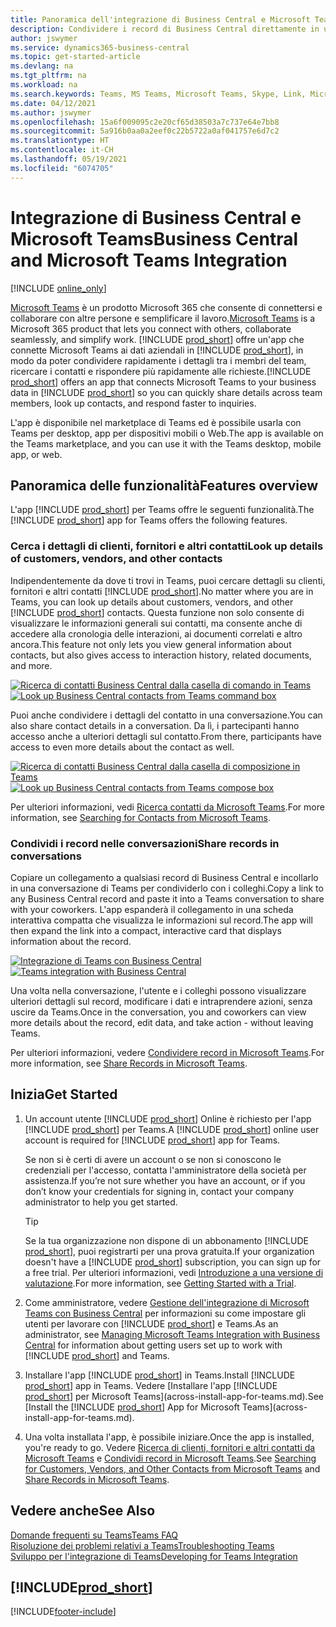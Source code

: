 ```yaml
---
title: Panoramica dell'integrazione di Business Central e Microsoft Teams | Microsoft Docs
description: Condividere i record di Business Central direttamente in una conversazione di Teams.
author: jswymer
ms.service: dynamics365-business-central
ms.topic: get-started-article
ms.devlang: na
ms.tgt_pltfrm: na
ms.workload: na
ms.search.keywords: Teams, MS Teams, Microsoft Teams, Skype, Link, Microsoft 365, collaborate, collaboration, teamwork
ms.date: 04/12/2021
ms.author: jswymer
ms.openlocfilehash: 15a6f009095c2e20cf65d38503a7c737e64e7bb8
ms.sourcegitcommit: 5a916b0aa0a2eef0c22b5722a0af041757e6d7c2
ms.translationtype: HT
ms.contentlocale: it-CH
ms.lasthandoff: 05/19/2021
ms.locfileid: "6074705"
---
```

# <a name="business-central-and-microsoft-teams-integration"></a><span data-ttu-id="6cfd0-103">Integrazione di Business Central e Microsoft Teams</span><span class="sxs-lookup"><span data-stu-id="6cfd0-103">Business Central and Microsoft Teams Integration</span></span>

[!INCLUDE [online_only](includes/online_only.md)]

<span data-ttu-id="6cfd0-104">[Microsoft Teams](https://www.microsoft.com/en-us/microsoft-365/microsoft-teams) è un prodotto Microsoft 365 che consente di connettersi e collaborare con altre persone e semplificare il lavoro.</span><span class="sxs-lookup"><span data-stu-id="6cfd0-104">[Microsoft Teams](https://www.microsoft.com/en-us/microsoft-365/microsoft-teams) is a Microsoft 365 product that lets you connect with others, collaborate seamlessly, and simplify work.</span></span> <span data-ttu-id="6cfd0-105">[!INCLUDE [prod_short](includes/prod_short.md)] offre un'app che connette Microsoft Teams ai dati aziendali in [!INCLUDE [prod_short](includes/prod_short.md)], in modo da poter condividere rapidamente i dettagli tra i membri del team, ricercare i contatti e rispondere più rapidamente alle richieste.</span><span class="sxs-lookup"><span data-stu-id="6cfd0-105">[!INCLUDE [prod_short](includes/prod_short.md)] offers an app that connects Microsoft Teams to your business data in [!INCLUDE [prod_short](includes/prod_short.md)] so you can quickly share details across team members, look up contacts, and respond faster to inquiries.</span></span>

<span data-ttu-id="6cfd0-106">L'app è disponibile nel marketplace di Teams ed è possibile usarla con Teams per desktop, app per dispositivi mobili o Web.</span><span class="sxs-lookup"><span data-stu-id="6cfd0-106">The app is available on the Teams marketplace, and you can use it with the Teams desktop, mobile app, or web.</span></span>

## <a name="features-overview"></a><span data-ttu-id="6cfd0-107">Panoramica delle funzionalità</span><span class="sxs-lookup"><span data-stu-id="6cfd0-107">Features overview</span></span>

<span data-ttu-id="6cfd0-108">L'app [!INCLUDE [prod_short](includes/prod_short.md)] per Teams offre le seguenti funzionalità.</span><span class="sxs-lookup"><span data-stu-id="6cfd0-108">The [!INCLUDE [prod_short](includes/prod_short.md)] app for Teams offers the following features.</span></span>

### <a name="look-up-details-of-customers-vendors-and-other-contacts"></a><span data-ttu-id="6cfd0-109">Cerca i dettagli di clienti, fornitori e altri contatti</span><span class="sxs-lookup"><span data-stu-id="6cfd0-109">Look up details of customers, vendors, and other contacts</span></span>

<span data-ttu-id="6cfd0-110">Indipendentemente da dove ti trovi in Teams, puoi cercare dettagli su clienti, fornitori e altri contatti [!INCLUDE [prod_short](includes/prod_short.md)].</span><span class="sxs-lookup"><span data-stu-id="6cfd0-110">No matter where you are in Teams, you can look up details about customers, vendors, and other [!INCLUDE [prod_short](includes/prod_short.md)] contacts.</span></span> <span data-ttu-id="6cfd0-111">Questa funzione non solo consente di visualizzare le informazioni generali sui contatti, ma consente anche di accedere alla cronologia delle interazioni, ai documenti correlati e altro ancora.</span><span class="sxs-lookup"><span data-stu-id="6cfd0-111">This feature not only lets you view general information about contacts, but also gives access to interaction history, related documents, and more.</span></span>

 <span data-ttu-id="6cfd0-112">[![Ricerca di contatti Business Central dalla casella di comando in Teams](media/teams-contacts-overview.png)](media/teams-contacts-overview.png#lightbox)</span><span class="sxs-lookup"><span data-stu-id="6cfd0-112">[![Look up Business Central contacts from Teams command box](media/teams-contacts-overview.png)](media/teams-contacts-overview.png#lightbox)</span></span>

<span data-ttu-id="6cfd0-113">Puoi anche condividere i dettagli del contatto in una conversazione.</span><span class="sxs-lookup"><span data-stu-id="6cfd0-113">You can also share contact details in a conversation.</span></span> <span data-ttu-id="6cfd0-114">Da lì, i partecipanti hanno accesso anche a ulteriori dettagli sul contatto.</span><span class="sxs-lookup"><span data-stu-id="6cfd0-114">From there, participants have access to even more details about the contact as well.</span></span>

 <span data-ttu-id="6cfd0-115">[![Ricerca di contatti Business Central dalla casella di composizione in Teams](media/teams-contacts.png)](media/teams-contacts.png#lightbox)</span><span class="sxs-lookup"><span data-stu-id="6cfd0-115">[![Look up Business Central contacts from Teams compose box](media/teams-contacts.png)](media/teams-contacts.png#lightbox)</span></span>

<span data-ttu-id="6cfd0-116">Per ulteriori informazioni, vedi [Ricerca contatti da Microsoft Teams](across-search-contacts-teams.md).</span><span class="sxs-lookup"><span data-stu-id="6cfd0-116">For more information, see [Searching for Contacts from Microsoft Teams](across-search-contacts-teams.md).</span></span>

### <a name="share-records-in-conversations"></a><span data-ttu-id="6cfd0-117">Condividi i record nelle conversazioni</span><span class="sxs-lookup"><span data-stu-id="6cfd0-117">Share records in conversations</span></span>

<span data-ttu-id="6cfd0-118">Copiare un collegamento a qualsiasi record di Business Central e incollarlo in una conversazione di Teams per condividerlo con i colleghi.</span><span class="sxs-lookup"><span data-stu-id="6cfd0-118">Copy a link to any Business Central record and paste it into a Teams conversation to share with your coworkers.</span></span> <span data-ttu-id="6cfd0-119">L'app espanderà il collegamento in una scheda interattiva compatta che visualizza le informazioni sul record.</span><span class="sxs-lookup"><span data-stu-id="6cfd0-119">The app will then expand the link into a compact, interactive card that displays information about the record.</span></span>

<span data-ttu-id="6cfd0-120">[![Integrazione di Teams con Business Central](media/teams-intro-v3.png)](media/teams-intro-v3.png#lightbox)</span><span class="sxs-lookup"><span data-stu-id="6cfd0-120">[![Teams integration with Business Central](media/teams-intro-v3.png)](media/teams-intro-v3.png#lightbox)</span></span>

<span data-ttu-id="6cfd0-121">Una volta nella conversazione, l'utente e i colleghi possono visualizzare ulteriori dettagli sul record, modificare i dati e intraprendere azioni, senza uscire da Teams.</span><span class="sxs-lookup"><span data-stu-id="6cfd0-121">Once in the conversation, you and coworkers can view more details about the record, edit data, and take action - without leaving Teams.</span></span>

<span data-ttu-id="6cfd0-122">Per ulteriori informazioni, vedere [Condividere record in Microsoft Teams](across-working-with-teams.md).</span><span class="sxs-lookup"><span data-stu-id="6cfd0-122">For more information, see [Share Records in Microsoft Teams](across-working-with-teams.md).</span></span>

## <a name="get-started"></a><span data-ttu-id="6cfd0-123">Inizia</span><span class="sxs-lookup"><span data-stu-id="6cfd0-123">Get Started</span></span>

1. <span data-ttu-id="6cfd0-124">Un account utente [!INCLUDE [prod_short](includes/prod_short.md)] Online è richiesto per l'app [!INCLUDE [prod_short](includes/prod_short.md)] per Teams.</span><span class="sxs-lookup"><span data-stu-id="6cfd0-124">A [!INCLUDE [prod_short](includes/prod_short.md)] online user account is required for [!INCLUDE [prod_short](includes/prod_short.md)] app for Teams.</span></span>

    <span data-ttu-id="6cfd0-125">Se non si è certi di avere un account o se non si conoscono le credenziali per l'accesso, contatta l'amministratore della società per assistenza.</span><span class="sxs-lookup"><span data-stu-id="6cfd0-125">If you’re not sure whether you have an account, or if you don’t know your credentials for signing in, contact your company administrator to help you get started.</span></span>

    > [!TIP]
    > <span data-ttu-id="6cfd0-126">Se la tua organizzazione non dispone di un abbonamento [!INCLUDE [prod_short](includes/prod_short.md)], puoi registrarti per una prova gratuita.</span><span class="sxs-lookup"><span data-stu-id="6cfd0-126">If your organization doesn't have a [!INCLUDE [prod_short](includes/prod_short.md)] subscription, you can sign up for a free trial.</span></span> <span data-ttu-id="6cfd0-127">Per ulteriori informazioni, vedi [Introduzione a una versione di valutazione](across-preview.md#getting-started-with-a-trial).</span><span class="sxs-lookup"><span data-stu-id="6cfd0-127">For more information, see [Getting Started with a Trial](across-preview.md#getting-started-with-a-trial).</span></span>

2. <span data-ttu-id="6cfd0-128">Come amministratore, vedere [Gestione dell'integrazione di Microsoft Teams con Business Central](admin-teams-integration.md) per informazioni su come impostare gli utenti per lavorare con [!INCLUDE [prod_short](includes/prod_short.md)] e Teams.</span><span class="sxs-lookup"><span data-stu-id="6cfd0-128">As an administrator, see [Managing Microsoft Teams Integration with Business Central](admin-teams-integration.md) for information about getting users set up to work with [!INCLUDE [prod_short](includes/prod_short.md)] and Teams.</span></span>
3. <span data-ttu-id="6cfd0-129">Installare l'app [!INCLUDE [prod_short](includes/prod_short.md)] in Teams.</span><span class="sxs-lookup"><span data-stu-id="6cfd0-129">Install [!INCLUDE [prod_short](includes/prod_short.md)] app in Teams.</span></span> <span data-ttu-id="6cfd0-130">Vedere [Installare l'app [!INCLUDE [prod_short](includes/prod_short.md)] per Microsoft Teams](across-install-app-for-teams.md).</span><span class="sxs-lookup"><span data-stu-id="6cfd0-130">See [Install the [!INCLUDE [prod_short](includes/prod_short.md)] App for Microsoft Teams](across-install-app-for-teams.md).</span></span>
4. <span data-ttu-id="6cfd0-131">Una volta installata l'app, è possibile iniziare.</span><span class="sxs-lookup"><span data-stu-id="6cfd0-131">Once the app is installed, you're ready to go.</span></span> <span data-ttu-id="6cfd0-132">Vedere [Ricerca di clienti, fornitori e altri contatti da Microsoft Teams](across-search-contacts-teams.md) e [Condividi record in Microsoft Teams](across-working-with-teams.md).</span><span class="sxs-lookup"><span data-stu-id="6cfd0-132">See [Searching for Customers, Vendors, and Other Contacts from Microsoft Teams](across-search-contacts-teams.md) and [Share Records in Microsoft Teams](across-working-with-teams.md).</span></span> 

## <a name="see-also"></a><span data-ttu-id="6cfd0-133">Vedere anche</span><span class="sxs-lookup"><span data-stu-id="6cfd0-133">See Also</span></span>

[<span data-ttu-id="6cfd0-134">Domande frequenti su Teams</span><span class="sxs-lookup"><span data-stu-id="6cfd0-134">Teams FAQ</span></span>](teams-faq.md)  
[<span data-ttu-id="6cfd0-135">Risoluzione dei problemi relativi a Teams</span><span class="sxs-lookup"><span data-stu-id="6cfd0-135">Troubleshooting Teams</span></span>](admin-teams-troubleshooting.md)  
[<span data-ttu-id="6cfd0-136">Sviluppo per l'integrazione di Teams</span><span class="sxs-lookup"><span data-stu-id="6cfd0-136">Developing for Teams Integration</span></span>](/dynamics365/business-central/dev-itpro/developer/devenv-develop-for-teams)
  
## [!INCLUDE[prod_short](includes/free_trial_md.md)]  


[!INCLUDE[footer-include](includes/footer-banner.md)]